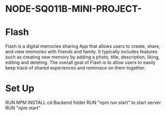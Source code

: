# NODE-SQ011B-MINI-PROJECT-
# Flash
Flash is a digital memories sharing App that allows users to create, share, and view memories with friends and family. It typically includes features such as creating new memory by adding a photo, title, description, liking, editing and deleting. The overall goal of Flash is to allow users to easily keep track of shared experiences and reminisce on them together.

# Set Up
RUN NPM INSTALL 
cd Backend folder 
RUN "npm run start" to start server 
RUN "npm start" 

